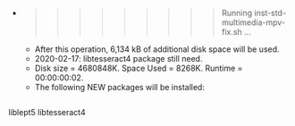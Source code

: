 * >>>>>>>>> Running inst-std-multimedia-mpv-fix.sh ...
  * After this operation, 6,134 kB of additional disk space will be used.
  * 2020-02-17: libtesseract4 package still need.
  * Disk size = 4680848K. Space Used = 8268K. Runtime = 00:00:00:02.
  * The following NEW packages will be installed:
  ```bash
liblept5 libtesseract4
  ```
